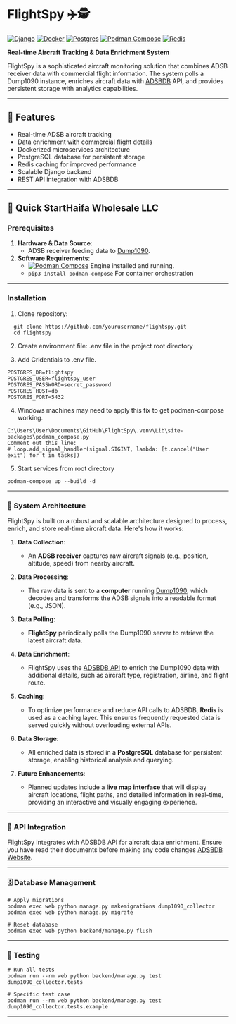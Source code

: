 # FlightSpy ✈️🕵️

[![Django](https://img.shields.io/badge/Django-5.1.5-brightgreen.svg)](https://www.djangoproject.com/)
[![Docker](https://img.shields.io/badge/Docker-27.3.1-blue.svg)](https://www.docker.com/)
[![Postgres](https://img.shields.io/badge/PostgreSQL-15.0-blue)](https://www.postgresql.org/)
[![Podman Compose](https://img.shields.io/badge/Podman_Compose-v1.3.0-blue.svg)](https://github.com/containers/podman-compose)
[![Redis](https://img.shields.io/badge/Redis-7.0--alpine-red.svg)](https://redis.io/)

**Real-time Aircraft Tracking & Data Enrichment System**

FlightSpy is a sophisticated aircraft monitoring solution that combines ADSB receiver data with commercial flight information. The system polls a Dump1090 instance, enriches aircraft data with [ADSBDB](https://www.adsbdb.com/) API, and provides persistent storage with analytics capabilities.


---

## 🌟 Features

- Real-time ADSB aircraft tracking
- Data enrichment with commercial flight details
- Dockerized microservices architecture
- PostgreSQL database for persistent storage
- Redis caching for improved performance
- Scalable Django backend
- REST API integration with ADSBDB

---

## 🚀 Quick StartHaifa Wholesale LLC

### Prerequisites
1. **Hardware & Data Source**:
   - ADSB receiver feeding data to [Dump1090](https://github.com/flightaware/dump1090).
2. **Software Requirements**:
   - [![Podman Compose](https://img.shields.io/badge/Podman_Compose-v1.3.0-blue.svg)](https://github.com/containers/podman-compose) Engine installed and running.
   - ```pip3 install podman-compose```  For container orchestration

---

### Installation
1. Clone repository:
 ```
   git clone https://github.com/yourusername/flightspy.git
   cd flightspy
```

2. Create environment file:
.env file in the project root directory

3. Add Cridentials to .env file.
```
POSTGRES_DB=flightspy
POSTGRES_USER=flightspy_user
POSTGRES_PASSWORD=secret_password
POSTGRES_HOST=db
POSTGRES_PORT=5432
```
4. Windows machines may need to apply this fix to get podman-compose working.
```
C:\Users\User\Documents\GitHub\FlightSpy\.venv\Lib\site-packages\podman_compose.py
Comment out this line:
# loop.add_signal_handler(signal.SIGINT, lambda: [t.cancel("User exit") for t in tasks])
```

5. Start services from root directory
```
podman-compose up --build -d
```

---


### 🔧 System Architecture

FlightSpy is built on a robust and scalable architecture designed to process, enrich, and store real-time aircraft data. Here's how it works:

1. **Data Collection**:
   - An **ADSB receiver** captures raw aircraft signals (e.g., position, altitude, speed) from nearby aircraft.

2. **Data Processing**:
   - The raw data is sent to a **computer** running [Dump1090](https://github.com/flightaware/dump1090), which decodes and transforms the ADSB signals into a readable format (e.g., JSON).

3. **Data Polling**:
   - **FlightSpy** periodically polls the Dump1090 server to retrieve the latest aircraft data.

4. **Data Enrichment**:
   - FlightSpy uses the [ADSBDB API](https://www.adsbdb.com/) to enrich the Dump1090 data with additional details, such as aircraft type, registration, airline, and flight route.

5. **Caching**:
   - To optimize performance and reduce API calls to ADSBDB, **Redis** is used as a caching layer. This ensures frequently requested data is served quickly without overloading external APIs.

6. **Data Storage**:
   - All enriched data is stored in a **PostgreSQL** database for persistent storage, enabling historical analysis and querying.

7. **Future Enhancements**:
   - Planned updates include a **live map interface** that will display aircraft locations, flight paths, and detailed information in real-time, providing an interactive and visually engaging experience.

---

### 📡 API Integration
FlightSpy integrates with ADSBDB API for aircraft data enrichment. Ensure you have read their documents
before making any code changes [ADSBDB Website](https://www.adsbdb.com/).

---

### 🗄️ Database Management
```
# Apply migrations
podman exec web python manage.py makemigrations dump1090_collector
podman exec web python manage.py migrate

# Reset database
podman exec web python backend/manage.py flush
```

---

### 🧪 Testing
```
# Run all tests
podman run --rm web python backend/manage.py test dump1090_collector.tests

# Specific test case
podman run --rm web python backend/manage.py test dump1090_collector.tests.example
```

---